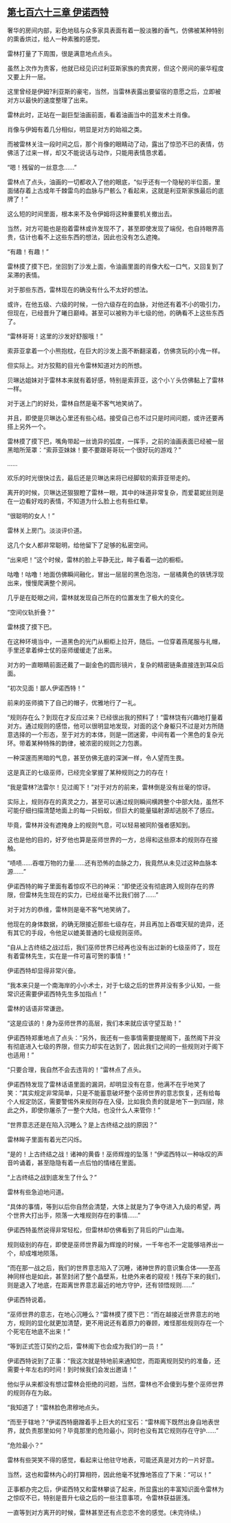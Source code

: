 ## [第七百六十三章 伊诺西特](https://www.xxbiquge.com/11_11222/9004206.html)


  奢华的房间内部，彩色地毯与众多家具表面有着一股淡雅的香气，仿佛被某种特别的熏香烘过，给人一种素雅的感觉。

  雷林打量了下周围，很是满意地点点头。

  虽然上次作为贵客，他就已经见识过利亚斯家族的贵宾房，但这个房间的豪华程度又要上升一层。

  这里曾经是伊姆?利亚斯的豪宅，当然，当雷林表露出要留宿的意愿之后，立即被对方以最快的速度整理了出来。

  雷林此时，正站在一副巨型油画前面，看着油画当中的蓝发术士肖像。

  肖像与伊姆有着几分相似，明显是对方的始祖之类。

  而被雷林关注一段时间之后，那个肖像的眼睛动了动，露出了惊恐不已的表情，仿佛活了过来一样，却又不能说话与动作，只能用表情恳求着。

  “嗯！残留的一丝意念……”

  雷林点了点头，油画的一切都收入了他的眼底，“似乎还有一个隐秘的半位面，里面储存着上古成年千棘雷鸟的血脉与尸骸么？看起来，这就是利亚斯家族最后的底牌了！”

  这么短的时间里面，根本来不及令伊姆将这种重要机关撤出去。

  当然，对方可能也是抱着雷林或许发现不了，甚至即使发现了端倪，也自持眼界高贵，估计也看不上这些东西的想法，因此也没有怎么遮掩。

  “有趣！有趣！”

  雷林摸了摸下巴，坐回到了沙发上面，令油画里面的肖像大松一口气，又回复到了呆滞的表情。

  对于那些东西，雷林现在的确没有什么不太好的想法。

  或许，在他五级、六级的时候，一份六级存在的血脉，对他还有着不小的吸引力，但现在，已经晋升了曦日巅峰。甚至可以被称为半七级的他，的确看不上这些东西了。

  “雷林哥哥！这里的沙发好舒服哦！”

  索菲亚拿着一个小熊抱枕，在巨大的沙发上面不断翻滚着，仿佛贪玩的小鬼一样。

  但实际上。对方狡黠的目光令雷林知道对方的所想。

  贝琳达姐妹对于雷林本来就有着好感，特别是索菲亚，这个小丫头仿佛黏上了雷林一样。

  对于送上门的好处，雷林自然是毫不客气地笑纳了。

  并且，即使是贝琳达心里还有些心结。接受自己也不过只是时间问题，或许还要再搭上另外一个。

  雷林摸了摸下巴，嘴角带起一丝诡异的弧度，一挥手，之前的油画表面已经被一层黑暗所笼罩：“索菲亚妹妹！要不要跟哥哥玩一个很好玩的游戏？”

  ……

  欢乐的时光很快过去，最后还是贝琳达来将已经脚软的索菲亚带走的。

  离开的时候，贝琳达还狠狠瞪了雷林一眼，其中的味道非常复杂，而爱葛妮丝则是在一边看好戏的表情，不知道为什么脸上也有些红晕。

  “很聪明的女人！”

  雷林关上房门。淡淡评价道。

  这几个女人都非常聪明，给他留下了足够的私密空间。

  “出来吧！”这个时候，雷林的脸上平静无比，眸子看着一边的橱柜。

  咕噜！咕噜！地面仿佛瞬间融化，冒出一层层的黑色泡泡，一层橘黄色的铁锈浮现出来，慢慢爬满整个房间。

  几乎是在眨眼之间，雷林就发现自己所在的位置发生了极大的变化。

  “空间仪轨折叠？”

  雷林摸了摸下巴。

  在这种环境当中，一道黑色的光门从橱柜上拉开，随后。一位穿着燕尾服与礼帽，手里还拿着绅士仗的巫师缓缓走了出来。

  对方的一直眼睛前面还戴了一副金色的圆形镜片，复杂的精密链条直接连到耳朵后面。

  “初次见面！鄙人伊诺西特！”

  前来的巫师摘下了自己的帽子，优雅地行了一礼。

  “规则存在么？到现在才反应过来？已经很出我的预料了！”雷林饶有兴趣地打量着对方。通过规则的感悟，他可以很明显地发现，对面的这个身躯只不过是对方所随意选择的一个形态，至于对方的本体，则是一团迷雾，中间有着一个黑色的复杂光环。带着某种特殊的韵律，被浓密的规则之力包裹。

  一种深邃而黑暗的气息，甚至仿佛无底的深渊一样，令人望而生畏。

  这是真正的七级巫师，已经完全掌握了某种规则之力的存在！

  “我是雷林?法雷尔！见过阁下！”对于对方的前来，雷林倒是没有丝毫的惊讶。

  实际上，规则存在的真灵之力，甚至可以通过规则瞬间横跨整个中部大陆，虽然不可能仔细扫描清楚地面上的每一只蚂蚁，但巨大的能量辐射源却逃脱不了感应。

  毕竟，雷林并没有遮掩身上的规则气息，可以轻易被同阶强者感知到。

  这也是他的目的，好歹他也算是巫师世界的一方，总得和这些原本的规则存在接触。

  “啧啧……吞噬万物的力量……还有恐怖的血脉之力，我竟然从未见过这种血脉本源……”

  伊诺西特的眸子里面有着惊叹不已的神采：“即使还没有彻底跨入规则存在的界限，但雷林先生现在的实力，已经丝毫不比我们弱了……”

  对于对方的恭维，雷林则是毫不客气地笑纳了。

  他现在的身体数据，的确无限接近那些七级存在，并且再加上吞噬天赋的诡异，还有其它的手段，令他足以媲美普通的七级规则巫师。

  “自从上古终结之战过后，我们巫师世界已经再也没有出过新的七级巫师了，现在有着雷林先生，实在是一件可喜可贺的事情！”

  伊诺西特却显得非常兴奋。

  “我本来只是一个南海岸的小小术士，对于七级之后的世界并没有多少认知，一些常识还需要伊诺西特先生多加指点！”

  雷林的话语非常谦逊。

  “这是应该的！身为巫师世界的高层，我们本来就应该守望互助！”

  伊诺西特郑重地点了点头：“另外，我还有一些事情需要提醒阁下，虽然阁下并没有彻底进入七级的界限，但实力却实在达到了，因此我们之间的一些规则对于阁下也适用！”

  “只要合理，我自然不会去违背的！”雷林点了点头。

  伊诺西特发现了雷林话语里面的漏洞，却明显没有在意，他满不在乎地笑了笑：“其实规定非常简单，只是不能蓄意破坏整个巫师世界的意志恢复，还有给每个人规定防区，需要警惕外来规则存在入侵，比如我负责的就是地下一到四层，除此之外，即使你屠杀了一整个大陆，也没什么人来管你！”

  “世界意志还是在陷入沉睡么？是上古终结之战的原因？”

  雷林眸子里面有着光芒闪烁。

  “是的！上古终结之战！诸神的黄昏！巫师辉煌的坠落！”伊诺西特以一种咏叹的声音吟诵着，甚至隐隐有着一点后怕的情绪在里面。

  “上古终结之战到底发生了什么？”

  雷林有些急迫地问道。

  “具体的事情，等到以后你自然会清楚，大体上就是为了争夺进入九级的希望，两个世界大打出手，陨落一大堆规则存在的事情……”

  伊诺西特虽然说得非常轻松，但雷林却仿佛看到了背后的尸山血海。

  规则级别的存在，即使是巫师世界最为辉煌的时候，一千年也不一定能够培养出一个，却成堆地陨落。

  “而在那一战之后，我们的世界意志陷入了沉睡，诸神世界的意识集合体——至高神同样也是如此，甚至封闭了整个晶壁系，杜绝外来者的窥视！残存下来的我们，则是退入了地底，在距离世界意志最近的地方守护，还有领悟规则……”

  伊诺西特说着。

  “巫师世界的意志，在地心沉睡么？”雷林摸了摸下巴：“而在越接近世界意志的地方，规则的显化就更加清楚，更不用说还有着原力的眷顾，难怪那些规则存在一个个死宅在地底不出来！”

  “等到正式签订契约之后，雷林阁下也会成为我们的一员！”

  伊诺西特说到了正事：“我这次就是特地前来通知您，而距离规则契约的准备，还需要十年左右的时间！到时候我们会发出邀请！”

  他似乎从来都没有想过雷林会拒绝的问题，当然，雷林也不会傻到与整个巫师世界的规则存在为敌。

  “我知道了！”雷林脸色肃穆地点头。

  “而至于辖地？”伊诺西特磨蹭着手上巨大的红宝石：“雷林阁下既然出身自地表世界，就负责那里如何？毕竟那里的危险最小，同时也没有其它规则存在守护……”

  “危险最小？”

  雷林有些哭笑不得的感觉，看起来让他驻守地表，可能还真是对方的一片好意。

  当然，这也和雷林内心的打算相符，因此他毫不犹豫地答应了下来：“可以！”

  正事都办完之后，伊诺西特又和雷林攀谈了起来，所显露出的丰富知识面令雷林为之惊叹不已，特别是晋升七级之后的一些注意事项，令雷林获益匪浅。

  一直等到对方离开的时候，雷林甚至还有点恋恋不舍的感觉。(未完待续。)
